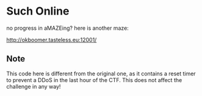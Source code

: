 # Such Online

no progress in aMAZEing? here is another maze:

http://okboomer.tasteless.eu:12001/

## Note

This code here is different from the original one, as it contains a reset timer to prevent a DDoS in the last hour of the CTF. This does not affect the challenge in any way!
